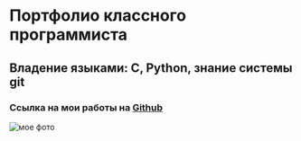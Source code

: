 # Портфолио классного программиста
## Владение языками: C, Python, знание системы git
### Ссылка на мои работы на [Github](https://github.com/Malvinakarmanova/Pages_new)
![мое фото](https://github.com/Malvinakarmanova/Pages_new/blob/main/my_photo.jpg)